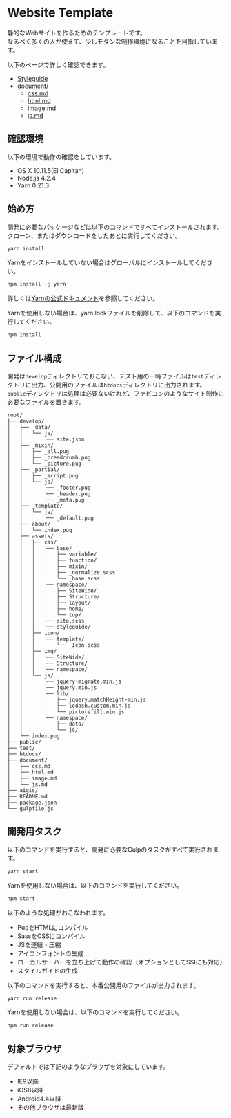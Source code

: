 # Website Template
静的なWebサイトを作るためのテンプレートです。  
なるべく多くの人が使えて、少しモダンな制作環境になることを目指しています。

以下のページで詳しく確認できます。

- [Styleguide](https://manabuyasuda-website-template.netlify.com/styleguide/)
- [document/](document/)
  - [css.md](document/css.md)
  - [html.md](document/html.md)
  - [image.md](document/image.md)
  - [js.md](document/js.md)


## 確認環境
以下の環境で動作の確認をしています。

- OS X 10.11.5(El Capitan)
- Node.js 4.2.4
- Yarn 0.21.3


## 始め方
開発に必要なパッケージなどは以下のコマンドですべてインストールされます。クローン、またはダウンロードをしたあとに実行してください。

```bash
yarn install
```

Yarnをインストールしていない場合はグローバルにインストールしてください。

```bash
npm install -g yarn
```

詳しくは[Yarnの公式ドキュメント](https://yarnpkg.com/en/docs/install)を参照してください。

Yarnを使用しない場合は、yarn.lockファイルを削除して、以下のコマンドを実行してください。

```bash
npm install
```

## ファイル構成
開発は`develop`ディレクトリでおこない、テスト用の一時ファイルは`test`ディレクトリに出力、公開用のファイルは`htdocs`ディレクトリに出力されます。  
`public`ディレクトリは処理は必要ないけれど、ファビコンのようなサイト制作に必要なファイルを置きます。

```
root/
├── develop/
│   ├── _data/
│   │   └── ja/
│   │       └── site.json
│   ├── _mixin/
│   │   ├── _all.pug
│   │   ├── _breadcrumb.pug
│   │   └── _picture.pug
│   ├── _partial/
│   │   ├── _script.pug
│   │   └── ja/
│   │       ├── _footer.pug
│   │       ├── _header.pug
│   │       └── _meta.pug
│   ├── _template/
│   │   └── ja/
│   │       └── _default.pug
│   ├── about/
│   │   └── index.pug
│   ├── assets/
│   │   ├── css/
│   │   │   ├── base/
│   │   │   │   ├── variable/
│   │   │   │   ├── function/
│   │   │   │   ├── mixin/
│   │   │   │   ├── _normalize.scss
│   │   │   │   └── _base.scss
│   │   │   ├── namespace/
│   │   │   │   ├── SiteWide/
│   │   │   │   ├── Structure/
│   │   │   │   ├── layout/
│   │   │   │   ├── home/
│   │   │   │   └── top/
│   │   │   ├── site.scss
│   │   │   └── styleguide/
│   │   ├── icon/
│   │   │   └── template/
│   │   │       └── _Icon.scss
│   │   ├── img/
│   │   │   ├── SiteWide/
│   │   │   ├── Structure/
│   │   │   └── namespace/
│   │   └── js/
│   │       ├── jquery-migrate.min.js
│   │       ├── jquery.min.js
│   │       ├── lib/
│   │       │   ├── jquery.matchHeight-min.js
│   │       │   ├── lodash.custom.min.js
│   │       │   └── picturefill.min.js
│   │       └── namespace/
│   │           ├── data/
│   │           └── js/
│   └── index.pug
├── public/
├── test/
├── htdocs/
├── document/
│   ├── css.md
│   ├── html.md
│   ├── image.md
│   └── js.md
├── aigis/
├── README.md
├── package.json
└── gulpfile.js
```

## 開発用タスク
以下のコマンドを実行すると、開発に必要なGulpのタスクがすべて実行されます。

```bash
yarn start
```

Yarnを使用しない場合は、以下のコマンドを実行してください。

```bash
npm start
```

以下のような処理がおこなわれます。

- PugをHTMLにコンパイル
- SassをCSSにコンパイル
- JSを連結・圧縮
- アイコンフォントの生成
- ローカルサーバーを立ち上げて動作の確認（オプションとしてSSIにも対応）
- スタイルガイドの生成

以下のコマンドを実行すると、本番公開用のファイルが出力されます。

```bash
yarn run release
```

Yarnを使用しない場合は、以下のコマンドを実行してください。

```bash
npm run release
```

## 対象ブラウザ
デフォルトでは下記のようなブラウザを対象にしています。

- IE9以降
- iOS8以降
- Android4.4以降
- その他ブラウザは最新版
